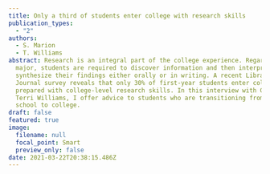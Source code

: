 ```yaml
---
title: Only a third of students enter college with research skills
publication_types:
  - "2"
authors:
  - S. Marion
  - T. Williams
abstract: Research is an integral part of the college experience. Regardless of
  major, students are required to discover information and then interpret and
  synthesize their findings either orally or in writing. A recent Library
  Journal survey reveals that only 30% of first-year students enter college
  prepared with college-level research skills. In this interview with GoodCall’s
  Terri Williams, I offer advice to students who are transitioning from high
  school to college.
draft: false
featured: true
image:
  filename: null
  focal_point: Smart
  preview_only: false
date: 2021-03-22T20:38:15.486Z
---
```

